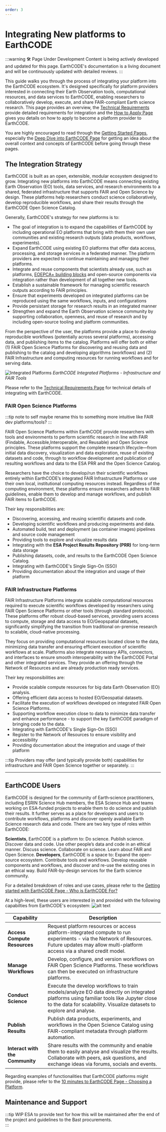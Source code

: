 ```yaml
---
order: 3
---
```

# Integrating New platforms to EarthCODE
:::warning 🛠️ Page Under Development
Content is being actively developed and updated for this page. EarthCODE's documentation is a living document and will be continuously updated with detailed reviews.
:::


This guide walks you through the process of integrating your platform into the EarthCODE ecosystem. It's designed specifically for platform providers interested in connecting their Earth Observation tools, computational resources, and data services to EarthCODE, enabling researchers to collaboratively develop, execute, and share FAIR-compliant Earth science research. This page provides an overview, the [Technical Requirements](./Technical%20Requirements.md) provide detailed requirements for integration and the [How to Apply Page](./How%20To%20Apply.md) gives you details on how to apply to become a platform provider to EarthCODE.

You are highly encouraged to read through the [Getting Started Pages](../Getting%20started%20with%20EarthCODE/), especially the [Deep Dive into EarthCODE Page](./Deep%20Dive%20into%20EarthCODE.md) for getting an idea about the overall context and concepts of EarthCODE before going through these pages.


## The Integration Strategy

EarthCODE is built as an open, extensible, modular ecosystem designed to grow. Integrating new platforms into EarthCODE means connecting existing Earth Observation (EO) tools, data services, and research environments to a shared, federated infrastructure that supports FAIR and Open Science by design. These platforms help researchers conduct science collaboratively, develop reproducible workflows, and share their results through the EarthCODE Open Science Catalog.

Generally, EarthCODE's strategy for new platforms is to:
- The goal of integration is to expand the capabilities of EarthCODE by including operational EO platforms that bring with them their own user communities and existing research outputs (data products, workflows, experiments).
- Expand EarthCODE using existing EO platforms that offer data access, processing, and storage services in a federated manner. The platform providers are expected to continue maintaining and managing their platforms.
- Integrate and reuse components that scientists already use, such as platforms, [EOEPCA+ building blocks](https://eoepca.org/) and open-source components via integration rather than development of all together new tools.
- Establish a sustainable framework for managing scientific research outputs according to FAIR principles.
- Ensure that experiments developed on integrated platforms can be reproduced using the same workflows, inputs, and configurations
- Provide persistant storage for research results in an integrated manner
- Strengthen and expand the Earth Observation science community by supporting collaboration, openness, and reuse of research and by including open-source tooling and platform communities.

From the perspective of the user, the platforms provide a place to develop reproducible workflows (potentially across several platforms), accessing data, and publishing items to the catalog. Platforms will offer both or either (1) FAIR Open Science Platforms for discovering and reusing data and publishing to the catalog and developing algorithms (workflows) and (2) FAIR Infrastructure and computing resources for running workflows and for serving data. 

![Integrated Platforms](/img/terms/integrated_platforms.svg)
*EarthCODE Integrated Platforms - Infrastructure and FAIR Tools*

Please refer to the [Technical Requirements Page](./Technical%20Requirements.md) for technical details of integrating with EarthCODE.


### FAIR Open Science Platforms
:::tip note to self maybe rename this to something more intuitive like FAIR dev platforms/tools?
:::

FAIR Open Science Platforms within EarthCODE provide researchers with tools and environments to perform scientific research in line with FAIR (Findable, Accessible,Interoperable, and Reusable) and Open Science principles. These platforms support the complete research lifecycle—from initial data discovery, visualization and data exploration, reuse of existing datasets and code, through to workflow development and publication of resulting workflows and data to the ESA PRR and the Open Science Catalog.

Researchers have the choice to develop/run their scientific workflows entirely within EarthCODE’s integrated FAIR Infrastructure Platforms or use their own local, institutional computing resources instead. Regardless of the computing environment, these platforms ensure researchers adhere to FAIR guidelines, enable them to develop and manage workflows, and publish FAIR items to EarthCODE.

Their key responsibilities are:
- Discovering, accessing, and reusing scientific datasets and code.
- Developing scientific workflows and producing experiments and data.
- Automated build, test and deployment (as container images) pipelines and source code management 
- Providing tools to explore and visualize results data
- Integrating with the **ESA Project Results Repository (PRR)** for long-term data storage
- Publishing datasets, code, and results to the EarthCODE Open Science Catalog.
- Integrating with EarthCODE's Single Sign-On (SSO)  
- Providing documentation about the integration and usage of their platform




### FAIR Infrastructure Platforms
FAIR Infrastructure Platforms integrate scalable computational resources required to execute scientific workflows developed by researchers using FAIR Open Science Platforms or other tools (through standard protocols). These platforms offer robust cloud-based services, providing users access to compute, storage and data access to EO/Geopspatial datasets, significantly simplifying the transition from traditional on-premise research to scalable, cloud-native processing.

They focus on providing computational resources located close to the data, minimizing data transfer and ensuring efficient execution of scientific workflows at scale. Platforms also integrate necessary APIs, connectors, and interfaces to ensure smooth interoperability with the EarthCODE Portal and other integrated services. They provide an offering through the Network of Resources and are already production ready services.

Their key responsibilities are:
- Provide scalable compute resources for big data Earth Observation (EO) analysis.
- Offering efficient data access to hosted EO/Geospatial datasets.
- Facilitate the execution of workflows developed on integrated FAIR Open Science Platforms.
- Supporting workflow execution close to data to minimize data transfer and enhance performance - to support the key EarthCODE paradigm of bringing code to the data.
- Integrating with EarthCODE's Single Sign-On (SSO)
- Register to the Network of Resources to ensure visibility and accessibility
- Providing documentation about the integration and usage of their platform



:::tip 
Providers may offer (and typically provide both) capabilities for infrastructure and FAIR Open Science together or separately.
:::

---

## EarthCODE Users
EarthCODE is designed for the community of Earth‑science practitioners, including ESRIN Science Hub members, the ESA Science Hub and teams working on ESA‑funded projects to enable them to do science and publish their results. It further serves as a place for developers and users to contribute workflows, platforms and discover openly available Earth Science research data and code. There are two key type of roles within EarthCODE:

**Scientists**, EarthCODE is a platform to: Do science. Publish science. Discover data and code. Use other people’s data and code in an ethical manner. Discuss science. Collaborate on science. Learn about FAIR and Open Science.
**Developers**, EarthCODE is a space to: Expand the open-source ecosystem. Contribute tools and workflows. Develop reusable components and workflows, and discover and re-use the existing ones in an ethical way. Build FAIR-by-design services for the Earth science community.

For a detailed breakdown of roles and use cases, please refer to the [Getting started with EarthCODE Page - Who is EarthCODE For?](../Getting%20started%20with%20EarthCODE/index.md#step-3-who-is-earthcode-for)

At a high-level, these users are interested in and provided with the following capabilties from EarthCODE's ecosystem:
![alt text](/img/terms/high_level_usecase.png)


| Capability              | Description |
|-------------------------|-------------|
| **Access Compute Resources** | Request platform resources or access platform-integrated compute to run experiments - via the Network of Resources. Future updates may allow multi-platform access via a shared credit model. |
| **Manage Workflows**        | Develop, configure, and version workflows on FAIR Open Science Platforms. These workflows can then be executed on infrastructure platforms. |
| **Conduct Science**         | Execute the develop workflows to train models/analyze EO data directly on integrated platforms using familiar tools like Jupyter close to the data for scalability. Visualize datasets to explore and analyse. |
| **Publish Results**         | Publish data products, experiments, and workflows in the Open Science Catalog using FAIR-compliant metadata through platform automation. |
| **Interact with the Community** | Share results with the community and enable them to easily analyse and visualize the results. Collaborate with peers, ask questions, and exchange ideas via forums, socials and events. |


Regarding examples of functionalities that EarthCODE platforms might provide, please refer to the [10 minutes to EarthCODE Page - Choosing a Platform](../Getting%20started%20with%20EarthCODE/10%20minutes%20to%20EarthCODE.md#choosing-a-platform).


## Maintenance and Support
:::tip WIP
ESA to provide text for how this will be maintained after the end of the project and guidelines to the Bast procurements.  
:::
